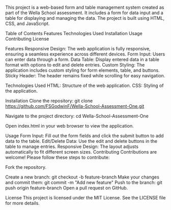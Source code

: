 This project is a web-based form and table management system created as part of the Wella School assessment. It includes a form for data input and a table for displaying and managing the data. The project is built using HTML, CSS, and JavaScript.

Table of Contents
Features
Technologies Used
Installation
Usage
Contributing
License

Features
Responsive Design: The web application is fully responsive, ensuring a seamless experience across different devices.
Form Input: Users can enter data through a form.
Data Table: Display entered data in a table format with options to edit and delete entries.
Custom Styling: The application includes custom styling for form elements, table, and buttons.
Sticky Header: The header remains fixed while scrolling for easy navigation.

Technologies Used
HTML: Structure of the web application.
CSS: Styling of the application.

Installation
Clone the repository:
git clone https://github.com/FSGodwinF/Wella-School-Assessment-One.git

Navigate to the project directory:
cd Wella-School-Assessment-One

Open index.html in your web browser to view the application.

Usage
Form Input: Fill out the form fields and click the submit button to add data to the table.
Edit/Delete Data: Use the edit and delete buttons in the table to manage entries.
Responsive Design: The layout adjusts automatically to fit different screen sizes.
Contributing
Contributions are welcome! Please follow these steps to contribute:

Fork the repository.

Create a new branch:
git checkout -b feature-branch
Make your changes and commit them:
git commit -m "Add new feature"
Push to the branch:
git push origin feature-branch
Open a pull request on GitHub.

License
This project is licensed under the MIT License. See the LICENSE file for more details.

